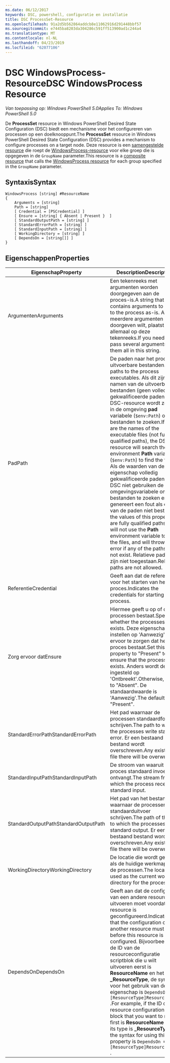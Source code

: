 ```yaml
---
ms.date: 06/12/2017
keywords: DSC, powershell, configuratie en installatie
title: DSC ProcessSet-Resource
ms.openlocfilehash: 91a2d5b562864addcb8e11062916d291448bbf57
ms.sourcegitcommit: e7445ba8203da304286c591ff513900ad1c244a4
ms.translationtype: MT
ms.contentlocale: nl-NL
ms.lasthandoff: 04/23/2019
ms.locfileid: "62077106"
---
```

# <a name="dsc-windowsprocess-resource"></a><span data-ttu-id="cf442-103">DSC WindowsProcess-Resource</span><span class="sxs-lookup"><span data-stu-id="cf442-103">DSC WindowsProcess Resource</span></span>

<span data-ttu-id="cf442-104">_Van toepassing op: Windows PowerShell 5.0_</span><span class="sxs-lookup"><span data-stu-id="cf442-104">_Applies To: Windows PowerShell 5.0_</span></span>

<span data-ttu-id="cf442-105">De **ProcessSet** resource in Windows PowerShell Desired State Configuration (DSC) biedt een mechanisme voor het configureren van processen op een doelknooppunt.</span><span class="sxs-lookup"><span data-stu-id="cf442-105">The **ProcessSet** resource in Windows PowerShell Desired State Configuration (DSC) provides a mechanism to configure processes on a target node.</span></span> <span data-ttu-id="cf442-106">Deze resource is een [samengestelde resource](../../../resources/authoringResourceComposite.md) die roept de [WindowsProcess-resource](windowsProcessResource.md) voor elke groep die is opgegeven in de `GroupName` parameter.</span><span class="sxs-lookup"><span data-stu-id="cf442-106">This resource is a [composite resource](../../../resources/authoringResourceComposite.md) that calls the [WindowsProcess resource](windowsProcessResource.md) for each group specified in the `GroupName` parameter.</span></span>

## <a name="syntax"></a><span data-ttu-id="cf442-107">Syntaxis</span><span class="sxs-lookup"><span data-stu-id="cf442-107">Syntax</span></span>

```
WindowsProcess [string] #ResourceName
{
    Arguments = [string]
    Path = [string]
    [ Credential = [PSCredential] ]
    [ Ensure = [string] { Absent | Present }  ]
    [ StandardOutputPath = [string] ]
    [ StandardErrorPath = [string] ]
    [ StandardInputPath = [string] ]
    [ WorkingDirectory = [string] ]
    [ DependsOn = [string[]] ]
}
```

## <a name="properties"></a><span data-ttu-id="cf442-108">Eigenschappen</span><span class="sxs-lookup"><span data-stu-id="cf442-108">Properties</span></span>

| <span data-ttu-id="cf442-109">Eigenschap</span><span class="sxs-lookup"><span data-stu-id="cf442-109">Property</span></span> | <span data-ttu-id="cf442-110">Description</span><span class="sxs-lookup"><span data-stu-id="cf442-110">Description</span></span> |
| --- | --- |
| <span data-ttu-id="cf442-111">Argumenten</span><span class="sxs-lookup"><span data-stu-id="cf442-111">Arguments</span></span>| <span data-ttu-id="cf442-112">Een tekenreeks met argumenten worden doorgegeven aan de proces-is.</span><span class="sxs-lookup"><span data-stu-id="cf442-112">A string that contains arguments to pass to the process as-is.</span></span> <span data-ttu-id="cf442-113">Als u meerdere argumenten doorgeven wilt, plaatst u ze allemaal op deze tekenreeks.</span><span class="sxs-lookup"><span data-stu-id="cf442-113">If you need to pass several arguments, put them all in this string.</span></span>|
| <span data-ttu-id="cf442-114">Pad</span><span class="sxs-lookup"><span data-stu-id="cf442-114">Path</span></span>| <span data-ttu-id="cf442-115">De paden naar het proces uitvoerbare bestanden.</span><span class="sxs-lookup"><span data-stu-id="cf442-115">The paths to the process executables.</span></span> <span data-ttu-id="cf442-116">Als dit zijn de namen van de uitvoerbare bestanden (geen volledig gekwalificeerde paden), de DSC-resource wordt zoeken in de omgeving **pad** variabele (`$env:Path`) om de bestanden te zoeken.</span><span class="sxs-lookup"><span data-stu-id="cf442-116">If these are the names of the executable files (not fully qualified paths), the DSC resource will search the environment **Path** variable (`$env:Path`) to find the files.</span></span> <span data-ttu-id="cf442-117">Als de waarden van deze eigenschap volledig gekwalificeerde paden zijn, DSC niet gebruiken de **pad** omgevingsvariabele om de bestanden te zoeken en genereert een fout als een van de paden niet bestaan.</span><span class="sxs-lookup"><span data-stu-id="cf442-117">If the values of this property are fully qualified paths, DSC will not use the **Path** environment variable to find the files, and will throw an error if any of the paths do not exist.</span></span> <span data-ttu-id="cf442-118">Relatieve paden zijn niet toegestaan.</span><span class="sxs-lookup"><span data-stu-id="cf442-118">Relative paths are not allowed.</span></span>|
| <span data-ttu-id="cf442-119">Referentie</span><span class="sxs-lookup"><span data-stu-id="cf442-119">Credential</span></span>| <span data-ttu-id="cf442-120">Geeft aan dat de referenties voor het starten van het proces.</span><span class="sxs-lookup"><span data-stu-id="cf442-120">Indicates the credentials for starting the process.</span></span>|
| <span data-ttu-id="cf442-121">Zorg ervoor dat</span><span class="sxs-lookup"><span data-stu-id="cf442-121">Ensure</span></span>| <span data-ttu-id="cf442-122">Hiermee geeft u op of de processen bestaat.</span><span class="sxs-lookup"><span data-stu-id="cf442-122">Specifies whether the processes exists.</span></span> <span data-ttu-id="cf442-123">Deze eigenschap instellen op 'Aanwezig' om ervoor te zorgen dat het proces bestaat.</span><span class="sxs-lookup"><span data-stu-id="cf442-123">Set this property to "Present" to ensure that the process exists.</span></span> <span data-ttu-id="cf442-124">Anders wordt deze ingesteld op 'Ontbreekt'.</span><span class="sxs-lookup"><span data-stu-id="cf442-124">Otherwise, set it to "Absent".</span></span> <span data-ttu-id="cf442-125">De standaardwaarde is 'Aanwezig'.</span><span class="sxs-lookup"><span data-stu-id="cf442-125">The default is "Present".</span></span>|
| <span data-ttu-id="cf442-126">StandardErrorPath</span><span class="sxs-lookup"><span data-stu-id="cf442-126">StandardErrorPath</span></span>| <span data-ttu-id="cf442-127">Het pad waarnaar de processen standaardfout schrijven.</span><span class="sxs-lookup"><span data-stu-id="cf442-127">The path to which the processes write standard error.</span></span> <span data-ttu-id="cf442-128">Er een bestaand bestand wordt overschreven.</span><span class="sxs-lookup"><span data-stu-id="cf442-128">Any existing file there will be overwritten.</span></span>|
| <span data-ttu-id="cf442-129">StandardInputPath</span><span class="sxs-lookup"><span data-stu-id="cf442-129">StandardInputPath</span></span>| <span data-ttu-id="cf442-130">De stroom van waaruit het proces standaard invoer ontvangt.</span><span class="sxs-lookup"><span data-stu-id="cf442-130">The stream from which the process receives standard input.</span></span>|
| <span data-ttu-id="cf442-131">StandardOutputPath</span><span class="sxs-lookup"><span data-stu-id="cf442-131">StandardOutputPath</span></span>| <span data-ttu-id="cf442-132">Het pad van het bestand waarnaar de processen standaarduitvoer schrijven.</span><span class="sxs-lookup"><span data-stu-id="cf442-132">The path of the file to which the processes write standard output.</span></span> <span data-ttu-id="cf442-133">Er een bestaand bestand wordt overschreven.</span><span class="sxs-lookup"><span data-stu-id="cf442-133">Any existing file there will be overwritten.</span></span>|
| <span data-ttu-id="cf442-134">WorkingDirectory</span><span class="sxs-lookup"><span data-stu-id="cf442-134">WorkingDirectory</span></span>| <span data-ttu-id="cf442-135">De locatie die wordt gebruikt als de huidige werkmap voor de processen.</span><span class="sxs-lookup"><span data-stu-id="cf442-135">The location used as the current working directory for the processes.</span></span>|
| <span data-ttu-id="cf442-136">DependsOn</span><span class="sxs-lookup"><span data-stu-id="cf442-136">DependsOn</span></span> | <span data-ttu-id="cf442-137">Geeft aan dat de configuratie van een andere resource uitvoeren moet voordat deze resource is geconfigureerd.</span><span class="sxs-lookup"><span data-stu-id="cf442-137">Indicates that the configuration of another resource must run before this resource is configured.</span></span> <span data-ttu-id="cf442-138">Bijvoorbeeld, als de ID van de resourceconfiguratie scriptblok die u wilt uitvoeren eerst is **ResourceName** en het type **_ResourceType**, de syntaxis voor het gebruik van deze eigenschap is `DependsOn = "[ResourceType]ResourceName"` .</span><span class="sxs-lookup"><span data-stu-id="cf442-138">For example, if the ID of the resource configuration script block that you want to run first is **ResourceName** and its type is **_ResourceType**, the syntax for using this property is `DependsOn = "[ResourceType]ResourceName"` .</span></span>|
